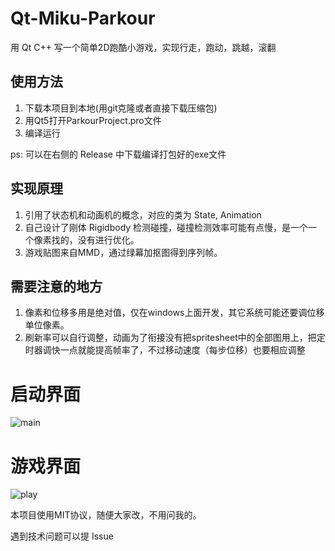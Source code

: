 # Qt-Miku-Parkour
用 Qt C++ 写一个简单2D跑酷小游戏，实现行走，跑动，跳越，滚翻

## 使用方法
1. 下载本项目到本地(用git克隆或者直接下载压缩包)
2. 用Qt5打开ParkourProject.pro文件
3. 编译运行

ps: 可以在右侧的 Release 中下载编译打包好的exe文件

## 实现原理
1. 引用了状态机和动画机的概念，对应的类为 State, Animation
2. 自己设计了刚体 Rigidbody 检测碰撞，碰撞检测效率可能有点慢，是一个一个像素找的，没有进行优化。
3. 游戏贴图来自MMD，通过绿幕加抠图得到序列帧。

## 需要注意的地方
1. 像素和位移多用是绝对值，仅在windows上面开发，其它系统可能还要调位移单位像素。
2. 刷新率可以自行调整，动画为了衔接没有把spritesheet中的全部图用上，把定时器调快一点就能提高帧率了，不过移动速度（每步位移）也要相应调整

# 启动界面
![main](https://github.com/Movelocity/Qt-Miku-Parkour/blob/main/demo1.png)

# 游戏界面
![play](https://github.com/Movelocity/Qt-Miku-Parkour/blob/main/demo2.png)

本项目使用MIT协议，随便大家改，不用问我的。

遇到技术问题可以提 Issue
